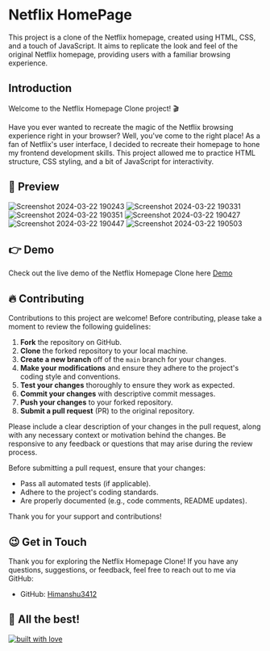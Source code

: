 # Netflix HomePage 

This project is a clone of the Netflix homepage, created using HTML, CSS, and a touch of JavaScript. It aims to replicate the look and feel of the original Netflix homepage, providing users with a familiar browsing experience.

## Introduction

Welcome to the Netflix Homepage Clone project! 🎬

Have you ever wanted to recreate the magic of the Netflix browsing experience right in your browser? Well, you've come to the right place!
As a fan of Netflix's user interface, I decided to recreate their homepage to hone my frontend development skills. This project allowed me to practice HTML structure, CSS styling, and a bit of JavaScript for interactivity.                                  

## 📸 Preview

![Screenshot 2024-03-22 190243](https://github.com/Himanshu3412/Netflix_Clone/assets/163979859/3e088075-c77f-4558-959d-2a9560d826e3)
![Screenshot 2024-03-22 190331](https://github.com/Himanshu3412/Netflix_Clone/assets/163979859/6366ba69-9b47-4ea1-a86c-b9fec959011e)
![Screenshot 2024-03-22 190351](https://github.com/Himanshu3412/Netflix_Clone/assets/163979859/d7820e15-a91b-4684-a326-91fe102e6680)
![Screenshot 2024-03-22 190427](https://github.com/Himanshu3412/Netflix_Clone/assets/163979859/a547f835-aee5-4b97-9e39-3970be49c857)
![Screenshot 2024-03-22 190447](https://github.com/Himanshu3412/Netflix_Clone/assets/163979859/5d328a3b-0c0c-43f6-8e8b-7c9103cc5999)
![Screenshot 2024-03-22 190503](https://github.com/Himanshu3412/Netflix_Clone/assets/163979859/b6c383cd-cf00-4283-9c33-0628d145f6ab)

## 👉 Demo

Check out the live demo of the Netflix Homepage Clone here [Demo](https://netflix-clone-mu-beryl.vercel.app/)

## 🔥 Contributing

Contributions to this project are welcome! Before contributing, please take a moment to review the following guidelines:

1. **Fork** the repository on GitHub.
2. **Clone** the forked repository to your local machine.
3. **Create a new branch** off of the `main` branch for your changes.
4. **Make your modifications** and ensure they adhere to the project's coding style and conventions.
5. **Test your changes** thoroughly to ensure they work as expected.
6. **Commit your changes** with descriptive commit messages.
7. **Push your changes** to your forked repository.
8. **Submit a pull request** (PR) to the original repository.

Please include a clear description of your changes in the pull request, along with any necessary context or motivation behind the changes. Be responsive to any feedback or questions that may arise during the review process.

Before submitting a pull request, ensure that your changes:

- Pass all automated tests (if applicable).
- Adhere to the project's coding standards.
- Are properly documented (e.g., code comments, README updates).

Thank you for your support and contributions!

## 😉 Get in Touch

Thank you for exploring the Netflix Homepage Clone! If you have any questions, suggestions, or feedback, feel free to reach out to me via GitHub:

- GitHub: [Himanshu3412](https://github.com/Himanshu3412)

## 🥇 All the best! 

[![built with love](https://forthebadge.com/images/badges/built-with-love.svg)](https://github.com/Himanshu3412/Netflix_Clone)
